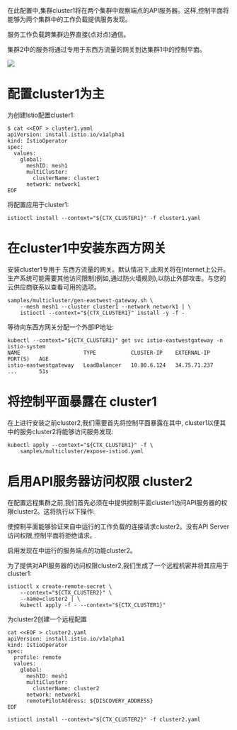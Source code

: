 在此配置中,集群cluster1将在两个集群中观察端点的API服务器。这样,控制平面将能够为两个集群中的工作负载提供服务发现。

服务工作负载跨集群边界直接(点对点)通信。

集群2中的服务将通过专用于东西方流量的网关到达集群1中的控制平面。

![](https://preliminary.istio.io/latest/docs/setup/install/multicluster/primary-remote/arch.svg)

# 配置cluster1为主

为创建Istio配置cluster1:
```shell
$ cat <<EOF > cluster1.yaml
apiVersion: install.istio.io/v1alpha1
kind: IstioOperator
spec:
  values:
    global:
      meshID: mesh1
      multiCluster:
        clusterName: cluster1
      network: network1
EOF
```
将配置应用于cluster1:
```shell
istioctl install --context="${CTX_CLUSTER1}" -f cluster1.yaml
```

# 在cluster1中安装东西方网关

安装cluster1专用于 东西方流量的网关。默认情况下,此网关将在Internet上公开。生产系统可能需要其他访问限制(例如,通过防火墙规则),以防止外部攻击。与您的云供应商联系以查看可用的选项。
```shell
samples/multicluster/gen-eastwest-gateway.sh \
    --mesh mesh1 --cluster cluster1 --network network1 | \
    istioctl --context="${CTX_CLUSTER1}" install -y -f -
```
等待向东西方网关分配一个外部IP地址:
```shell
kubectl --context="${CTX_CLUSTER1}" get svc istio-eastwestgateway -n istio-system
NAME                    TYPE           CLUSTER-IP    EXTERNAL-IP    PORT(S)   AGE
istio-eastwestgateway   LoadBalancer   10.80.6.124   34.75.71.237   ...       51s
```
# 将控制平面暴露在 cluster1

在上进行安装之前cluster2,我们需要首先将控制平面暴露在其中, cluster1以便其中的服务cluster2将能够访问服务发现:
```shell
kubectl apply --context="${CTX_CLUSTER1}" -f \
    samples/multicluster/expose-istiod.yaml
```
    
# 启用API服务器访问权限 cluster2

在配置远程集群之前,我们首先必须在中提供控制平面cluster1访问API服务器的权限cluster2。这将执行以下操作:

使控制平面能够验证来自中运行的工作负载的连接请求cluster2。没有API Server访问权限,控制平面将拒绝请求。

启用发现在中运行的服务端点的功能cluster2。

为了提供对API服务器的访问权限cluster2,我们生成了一个远程机密并将其应用于cluster1:
```shell
istioctl x create-remote-secret \
    --context="${CTX_CLUSTER2}" \
    --name=cluster2 | \
    kubectl apply -f - --context="${CTX_CLUSTER1}"
```
为cluster2创建一个远程配置
```shell
cat <<EOF > cluster2.yaml
apiVersion: install.istio.io/v1alpha1
kind: IstioOperator
spec:
  profile: remote
  values:
    global:
      meshID: mesh1
      multiCluster:
        clusterName: cluster2
      network: network1
      remotePilotAddress: ${DISCOVERY_ADDRESS}
EOF

istioctl install --context="${CTX_CLUSTER2}" -f cluster2.yaml
```